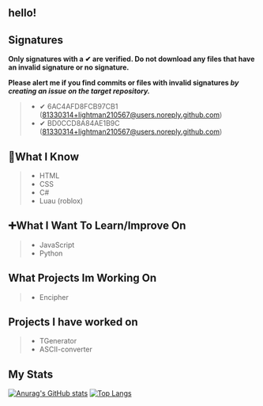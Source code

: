 ## hello!

## Signatures

**Only signatures with a ✔ are verified. Do not download any files that have an invalid signature or no signature.**

**Please alert me if you find commits or files with invalid signatures *by creating an issue on the target repository.***

> - ✔ 6AC4AFD8FCB97CB1 (81330314+lightman210567@users.noreply.github.com)
> - ✔ BD0CCD8A84AE1B9C (81330314+lightman210567@users.noreply.github.com)

## 🧠What I Know  

> - HTML   
> - CSS 
> - C#
> - Luau (roblox)

## ➕What I Want To Learn/Improve On  

> - JavaScript
> - Python

## What Projects Im Working On  

> - Encipher

## Projects I have worked on

> - TGenerator
> - ASCII-converter

## My Stats

[![Anurag's GitHub stats](https://github-readme-stats.vercel.app/api?username=lightman210567&count_private=true&show_icons=true&theme=radical)](https://github.com/anuraghazra/github-readme-stats) [![Top Langs](https://github-readme-stats.vercel.app/api/top-langs/?username=lightman210567&?count_private=true&theme=radical)](https://github.com/anuraghazra/github-readme-stats)


<!--
**lightman210567/lightman210567** is a ✨ _special_ ✨ repository because its `README.md` (this file) appears on your GitHub profile.

Here are some ideas to get you started:

- 🔭 I’m currently working on ...
- 🌱 I’m currently learning ...
- 👯 I’m looking to collaborate on ...
- 🤔 I’m looking for help with ...
- 💬 Ask me about ...
- 📫 How to reach me: ...
- 😄 Pronouns: ...
- ⚡ Fun fact: ...
-->

